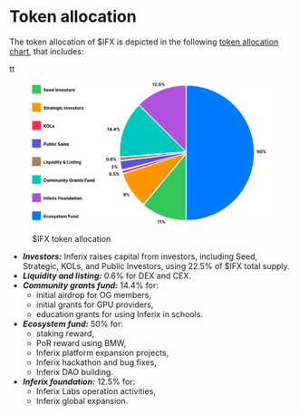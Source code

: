 # Token allocation

The token allocation of $IFX is depicted in the following [token allocation chart](#token-allocation-chart), that includes:

<a id="token-allocation-chart">tt</a>

<figure><img src="../../../.gitbook/assets/token-allocation-chart.svg" alt=""><figcaption><p>$IFX token allocation</p></figcaption></figure>

* _**Investors:**_ Inferix raises capital from investors, including Seed, Strategic, KOLs, and Public Investors, using 22.5\% of \$IFX total supply.
* _**Liquidity and listing:**_ 0.6\% for DEX and CEX.
* _**Community grants fund:**_ 14.4\% for:
  * initial airdrop for OG members,
  * initial grants for GPU providers,
  * education grants for using Inferix in schools.
* _**Ecosystem fund:**_ 50\% for:
  * staking reward,
  * PoR reward using BMW,
  * Inferix platform expansion projects,
  * Inferix hackathon and bug fixes,
  * Inferix DAO building.
* _**Inferix foundation:**_ 12.5\% for:
  * Inferix Labs operation activities,
  * Inferix global expansion.
